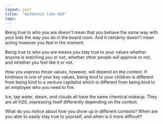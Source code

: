 ```yaml
---
layout: post
title:  "Authentic like H2O"
tags: 
---
```


Being true to who you are doesn't mean that you behave the same way with your kids the way you do in the board room. And it certainly doesn't mean acting however you feel in the moment.

Being true to who you are means you stay true to your values whether anyone is watching you or not, whether other people will approve or not, and whether you feel like it or not.

How you *express* those values, however, will depend on the context. If kindness is one of your key values, being kind to your children is different from being kind to a venture capitalist which is different from being kind to an employee who you need to fire.

Ice, tap water, steam, and clouds all have the same chemical makeup. They are all H20, expressing itself differently depending on the context.

What do you notice about how you show up in different contexts? When are you able to easily stay true to yourself, and when is it more difficult?